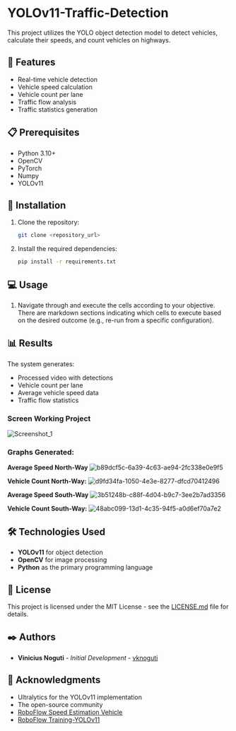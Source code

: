 # YOLOv11-Traffic-Detection

This project utilizes the YOLO object detection model to detect vehicles, calculate their speeds, and count vehicles on highways.

## 🚀 Features

- Real-time vehicle detection
- Vehicle speed calculation
- Vehicle count per lane
- Traffic flow analysis
- Traffic statistics generation

## 📋 Prerequisites

- Python 3.10+
- OpenCV
- PyTorch
- Numpy
- YOLOv11

## 🔧 Installation

1. Clone the repository:

    ```bash
    git clone <repository_url>
    ```

2. Install the required dependencies:

    ```bash
    pip install -r requirements.txt
    ```

## 💻 Usage

1. Navigate through and execute the cells according to your objective. There are markdown sections indicating which cells to execute based on the desired outcome (e.g., re-run from a specific configuration).

## 📊 Results

The system generates:

- Processed video with detections
- Vehicle count per lane
- Average vehicle speed data
- Traffic flow statistics

### Screen Working Project
![Screenshot_1](https://github.com/user-attachments/assets/600a697d-6b22-45fa-b9f7-9f0092694b25)

### Graphs Generated:

**Average Speed North-Way**
![b89dcf5c-6a39-4c63-ae94-2fc338e0e9f5](https://github.com/user-attachments/assets/4a73aa2f-d5b8-4a14-ba3b-62e08605c274)

**Vehicle Count North-Way:**
![d9fd34fa-1050-4e3e-8277-dfcd70412496](https://github.com/user-attachments/assets/0cc2fde5-58ed-42b3-8451-46c8711c35f7)

**Average Speed South-Way**
![3b51248b-c88f-4d04-b9c7-3ee2b7ad3356](https://github.com/user-attachments/assets/a9766be9-f983-4a1d-902c-2fca0477d641)

**Vehicle Count South-Way:**
![48abc099-13d1-4c35-94f5-a0d6ef70a7e2](https://github.com/user-attachments/assets/f3a7f522-294b-469e-b89d-a965c790841d)

## 🛠️ Technologies Used

- **YOLOv11** for object detection
- **OpenCV** for image processing
- **Python** as the primary programming language

## 📄 License

This project is licensed under the MIT License - see the [LICENSE.md](LICENSE.md) file for details.

## ✒️ Authors

* **Vinicius Noguti** - *Initial Development* - [vknoguti](https://github.com/vknoguti)

## 🎁 Acknowledgments

* Ultralytics for the YOLOv11 implementation
* The open-source community
* [RoboFlow Speed Estimation Vehicle](https://www.youtube.com/watch?v=uWP6UjDeZvY&t=1s)
* [RoboFlow Training-YOLOv11](https://www.youtube.com/watch?v=etjkjZoG2F0&t=1920s)
